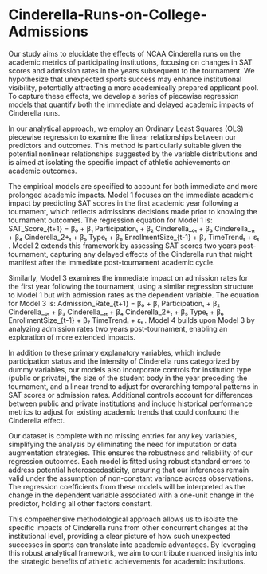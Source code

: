 # Cinderella-Runs-on-College-Admissions
Our study aims to elucidate the effects of NCAA Cinderella runs on the academic metrics of participating institutions, focusing on changes in SAT scores and admission rates in the years subsequent to the tournament. We hypothesize that unexpected sports success may enhance institutional visibility, potentially attracting a more academically prepared applicant pool. To capture these effects, we develop a series of piecewise regression models that quantify both the immediate and delayed academic impacts of Cinderella runs.

In our analytical approach, we employ an Ordinary Least Squares (OLS) piecewise regression to examine the linear relationships between our predictors and outcomes. This method is particularly suitable given the potential nonlinear relationships suggested by the variable distributions and is aimed at isolating the specific impact of athletic achievements on academic outcomes.

The empirical models are specified to account for both immediate and more prolonged academic impacts. Model 1 focuses on the immediate academic impact by predicting SAT scores in the first academic year following a tournament, which reflects admissions decisions made prior to knowing the tournament outcomes. The regression equation for Model 1 is:
SAT_Score_{t+1} = β₀ + β₁ Participationₜ + β₂ Cinderella_₀ₜ + β₃ Cinderella_₁ₜ + β₄ Cinderella_2+ₜ + β₅ Typeₜ + β₆ EnrollmentSize_{t-1} + β₇ TimeTrendₜ + εₜ .
Model 2 extends this framework by assessing SAT scores two years post-tournament, capturing any delayed effects of the Cinderella run that might manifest after the immediate post-tournament academic cycle.

Similarly, Model 3 examines the immediate impact on admission rates for the first year following the tournament, using a similar regression structure to Model 1 but with admission rates as the dependent variable. The equation for Model 3 is:
Admission_Rate_{t+1} = β₀ + β₁ Participationₜ + β₂ Cinderella_₀ₜ + β₃ Cinderella_₁ₜ + β₄ Cinderella_2+ₜ + β₅ Typeₜ + β₆ EnrollmentSize_{t-1} + β₇ TimeTrendₜ + εₜ .
Model 4 builds upon Model 3 by analyzing admission rates two years post-tournament, enabling an exploration of more extended impacts.

In addition to these primary explanatory variables, which include participation status and the intensity of Cinderella runs categorized by dummy variables, our models also incorporate controls for institution type (public or private), the size of the student body in the year preceding the tournament, and a linear trend to adjust for overarching temporal patterns in SAT scores or admission rates. Additional controls account for differences between public and private institutions and include historical performance metrics to adjust for existing academic trends that could confound the Cinderella effect.

Our dataset is complete with no missing entries for any key variables, simplifying the analysis by eliminating the need for imputation or data augmentation strategies. This ensures the robustness and reliability of our regression outcomes. Each model is fitted using robust standard errors to address potential heteroscedasticity, ensuring that our inferences remain valid under the assumption of non-constant variance across observations. The regression coefficients from these models will be interpreted as the change in the dependent variable associated with a one-unit change in the predictor, holding all other factors constant.

This comprehensive methodological approach allows us to isolate the specific impacts of Cinderella runs from other concurrent changes at the institutional level, providing a clear picture of how such unexpected successes in sports can translate into academic advantages. By leveraging this robust analytical framework, we aim to contribute nuanced insights into the strategic benefits of athletic achievements for academic institutions.
